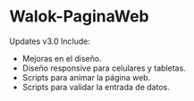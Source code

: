 # Walok-PaginaWeb
Updates v3.0
Include: 
  - Mejoras en el diseño.
  - Diseño responsive para celulares y tabletas.
  - Scripts para animar la página web.
  - Scripts para validar la entrada de datos.
